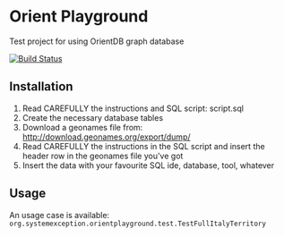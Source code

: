 # Orient Playground
Test project for using OrientDB graph database

[![Build Status](https://travis-ci.org/lcappuccio/OrientPlayGround.svg?branch=master)](https://travis-ci.org/lcappuccio/OrientPlayGround)

## Installation
1. Read CAREFULLY the instructions and SQL script: script.sql
2. Create the necessary database tables
3. Download a geonames file from: http://download.geonames.org/export/dump/
4. Read CAREFULLY the instructions in the SQL script and insert the header row in the geonames file you've got
5. Insert the data with your favourite SQL ide, database, tool, whatever

## Usage
An usage case is available: ```org.systemexception.orientplayground.test.TestFullItalyTerritory```